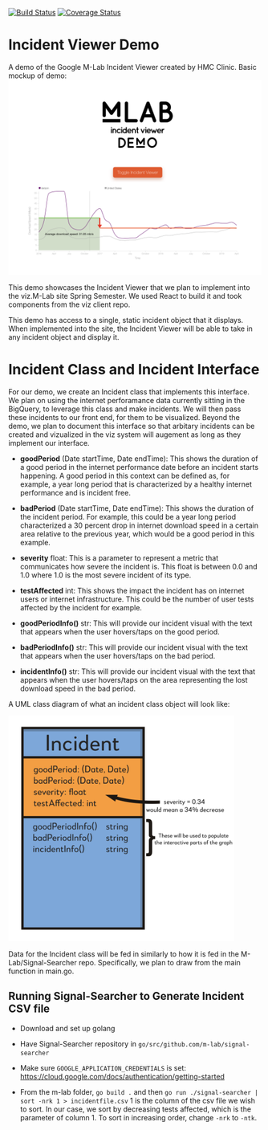 [![Build Status](https://travis-ci.org/m-lab/clinic2019.svg?branch=master)](https://travis-ci.org/m-lab/clinic2019)
[![Coverage Status](https://coveralls.io/repos/github/m-lab/clinic2019/badge.svg?branch=master)](https://coveralls.io/github/m-lab/clinic2019?branch=master)

# Incident Viewer Demo
A demo of the Google M-Lab Incident Viewer created by HMC Clinic.
Basic mockup of demo:
  ![Basic_Demo_Mockup](images/demo_screencap.png)

This demo showcases the Incident Viewer that we plan to implement into the viz.M-Lab site Spring Semester. We used React to build it and took components from the viz client repo.

This demo has access to a single, static incident object that it displays. When implemented into the site, the Incident Viewer will be able to take in any incident object and display it.



# Incident Class and Incident Interface


For our demo, we create an Incident class that implements this interface. We plan on using the internet perforamance data currently sitting in the BigQuery, to leverage this class and make incidents. We will then pass these incidents to our front end, for them to be visualized.
Beyond the demo, we plan to document this interface so that arbitary incidents can be created and vizualized in the viz system will augement as long as they implement our interface.

* **goodPeriod** (Date startTime, Date endTime): This shows the duration of a good period in the internet performance date before an incident starts happening. A good period in this context can be defined as, for example, a year long period that is characterized by a healthy internet performance and is incident free.

* **badPeriod** (Date startTime,  Date endTime): This shows the duration of the incident period. For example, this could be a year long period characterized a 30 percent drop in internet download speed in a certain area relative to the previous year, which would be a good period in this example.

* **severity** float: This is a parameter to represent a metric that communicates how severe the incident is. This float is between 0.0 and 1.0 where 1.0 is the most severe incident of its type.

* **testAffected** int: This shows the impact the incident has on internet users or internet infrastructure. This could be the number of user tests affected by the incident for example.

* **goodPeriodInfo()** str: This will provide our incident visual with the text that appears when the user hovers/taps on the good period.

* **badPeriodInfo()** str: This will provide our incident visual with the text that appears when the user hovers/taps on the bad period.

* **incidentInfo()** str: This will provide our incident visual with the text that appears when the user hovers/taps on the area representing the lost download speed in the bad period.


A UML class diagram of what an incident class object will look like:

  <img src="images/Incident_Class_Diagram.png" alt="Incident_Class_Diagram" width="450"/>

Data for the Incident class will be fed in similarly to how it is fed in the M-Lab/Signal-Searcher repo. Specifically, we plan to draw from the main function in main.go.

## Running Signal-Searcher to Generate Incident CSV file 
* Download and set up golang

* Have Signal-Searcher repository in ```go/src/github.com/m-lab/signal-searcher``` 

* Make sure ```GOOGLE_APPLICATION_CREDENTIALS``` is set: https://cloud.google.com/docs/authentication/getting-started 

* From the m-lab folder, ```go build .``` and then ```go run ./signal-searcher | sort -nrk 1 > incidentfile.csv``` 1 is the column of the csv file we wish to sort. In our case, we sort by decreasing tests affected, which is the parameter of column 1. To sort in increasing order, change ```-nrk``` to ```-ntk```. 
